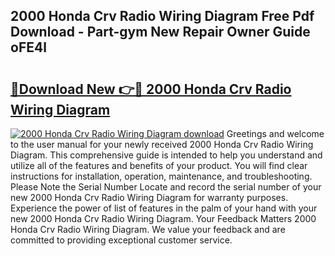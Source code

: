## 2000 Honda Crv Radio Wiring Diagram Free Pdf Download - Part-gym New Repair Owner Guide oFE4l

# <h2><a href="http://dfplh3.blite.top/?on=2000+Honda+Crv+Radio+Wiring+Diagram">🔗Download New 👉🔴 2000 Honda Crv Radio Wiring Diagram</a></h2>

[![2000 Honda Crv Radio Wiring Diagram download](https://i.imgur.com/lujVjoI.png)](http://dfplh3.blite.top/?on=2000+Honda+Crv+Radio+Wiring+Diagram)
Greetings and welcome to the user manual for your newly received 2000 Honda Crv Radio Wiring Diagram. This comprehensive guide is intended to help you understand and utilize all of the features and benefits of your product. You will find clear instructions for installation, operation, maintenance, and troubleshooting. Please Note the Serial Number Locate and record the serial number of your new 2000 Honda Crv Radio Wiring Diagram for warranty purposes. Experience the power of list of features in the palm of your hand with your new 2000 Honda Crv Radio Wiring Diagram. Your Feedback Matters 2000 Honda Crv Radio Wiring Diagram. We value your feedback and are committed to providing exceptional customer service.
